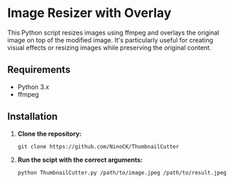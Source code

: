 # Image Resizer with Overlay

This Python script resizes images using ffmpeg and overlays the original image on top of the modified image. It's particularly useful for creating visual effects or resizing images while preserving the original content.

## Requirements

- Python 3.x
- ffmpeg

## Installation

1. **Clone the repository:**

   ```
   git clone https://github.com/NinoCK/ThumbnailCutter
   ```
2. **Run the scipt with the correct arguments:**
   ```
   python ThumbnailCutter.py /path/to/image.jpeg /path/to/result.jpeg
   ```   

